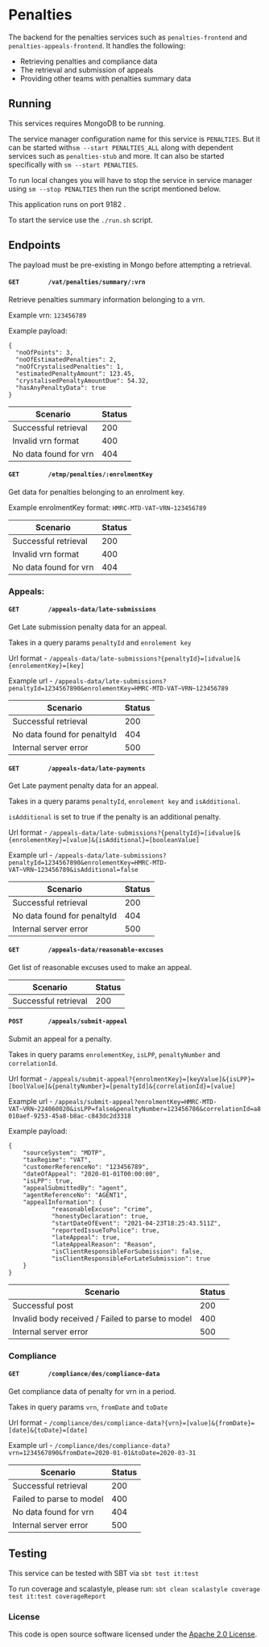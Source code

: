  
# Penalties

The backend for the penalties services such as `penalties-frontend` and `penalties-appeals-frontend`. It handles the following:

- Retrieving penalties and compliance data
- The retrieval and submission of appeals
- Providing other teams with penalties summary data

## Running

This services requires MongoDB to be running.

The service manager configuration name for this service is `PENALTIES`. 
But it can be started with`sm --start PENALTIES_ALL` along with dependent services such as `penalties-stub` and more. 
It can also be started specifically with `sm --start PENALTIES`. 

To run local changes you will have to stop the service in service manager using `sm --stop PENALTIES` then run the script mentioned below.

This application runs on port 9182 .

To start the service use the `./run.sh` script.


## Endpoints

The payload must be pre-existing in Mongo before attempting a retrieval.

#### `GET        /vat/penalties/summary/:vrn`
Retrieve penalties summary information belonging to a vrn.

Example vrn: `123456789`

Example payload:
```
{
  "noOfPoints": 3,
  "noOfEstimatedPenalties": 2,
  "noOfCrystalisedPenalties": 1,
  "estimatedPenaltyAmount": 123.45,
  "crystalisedPenaltyAmountDue": 54.32,
  "hasAnyPenaltyData": true
}
```

| Scenario | Status |
| --- | --- |
| Successful retrieval | 200 |
| Invalid vrn format | 400 |
| No data found for vrn | 404 |

#### `GET        /etmp/penalties/:enrolmentKey`
Get data for penalties belonging to an enrolment key. 

Example enrolmentKey format: `HMRC-MTD-VAT~VRN~123456789`
 
| Scenario | Status |
| --- | --- |
| Successful retrieval | 200 |
| Invalid vrn format | 400 |
| No data found for vrn | 404 |

### Appeals:
#### `GET        /appeals-data/late-submissions`

Get Late submission penalty data for an appeal.

Takes in a query params `penaltyId` and `enrolement key`

Url format - `/appeals-data/late-submissions?{penaltyId}=[idvalue]&{enrolementKey}=[key]`

Example url - `/appeals-data/late-submissions?penaltyId=1234567890&enrolementKey=HMRC-MTD-VAT~VRN~123456789`

| Scenario | Status |
| --- | --- |
| Successful retrieval | 200 |
| No data found for penaltyId | 404 |
| Internal server error | 500 |

#### `GET        /appeals-data/late-payments`

Get Late payment penalty data for an appeal.

Takes in a query params `penaltyId`, `enrolement key` and `isAdditional`. 

`isAdditional` is set to true if the penalty is an additional penalty. 

Url format - `/appeals-data/late-submissions?{penaltyId}=[idvalue]&{enrolementKey}=[value]&{isAdditional}=[booleanValue]`

Example url - `/appeals-data/late-submissions?penaltyId=1234567890&enrolementKey=HMRC-MTD-VAT~VRN~123456789&isAdditional=false`

| Scenario | Status |
| --- | --- |
| Successful retrieval | 200 |
| No data found for penaltyId | 404 |
| Internal server error | 500 |

#### `GET        /appeals-data/reasonable-excuses`

Get list of reasonable excuses used to make an appeal.

| Scenario | Status |
| --- | --- |
| Successful retrieval | 200 |


#### `POST       /appeals/submit-appeal`

Submit an appeal for a penalty.

Takes in query params `enrolementKey`, `isLPP`, `penaltyNumber` and `correlationId`.

Url format - `/appeals/submit-appeal?{enrolmentKey}=[keyValue]&{isLPP}=[boolValue]&{penaltyNumber}=[penaltyId]&{correlationId}=[value]`

Example url - `/appeals/submit-appeal?enrolmentKey=HMRC-MTD-VAT~VRN~224060020&isLPP=false&penaltyNumber=123456786&correlationId=a8010aef-9253-45a8-b8ac-c843dc2d3318`

Example payload:
```
{
    "sourceSystem": "MDTP",
    "taxRegime": "VAT",
    "customerReferenceNo": "123456789",
    "dateOfAppeal": "2020-01-01T00:00:00",
    "isLPP": true,
    "appealSubmittedBy": "agent",
    "agentReferenceNo": "AGENT1",
    "appealInformation": {
            "reasonableExcuse": "crime",
            "honestyDeclaration": true,
            "startDateOfEvent": "2021-04-23T18:25:43.511Z",
            "reportedIssueToPolice": true,
            "lateAppeal": true,
            "lateAppealReason": "Reason",
            "isClientResponsibleForSubmission": false,
            "isClientResponsibleForLateSubmission": true
    }
}
```

| Scenario | Status |
| --- | --- |
| Successful post | 200 |
| Invalid body received / Failed to parse to model | 400 |
| Internal server error | 500 |

### Compliance
#### `GET        /compliance/des/compliance-data`
Get compliance data of penalty for vrn in a period.

Takes in query params `vrn`, `fromDate` and `toDate`

Url format - `/compliance/des/compliance-data?{vrn}=[value]&{fromDate}=[date]&{toDate}=[date]`

Example url - `/compliance/des/compliance-data?vrn=1234567890&fromDate=2020-01-01&toDate=2020-03-31`

| Scenario | Status |
| --- | --- |
| Successful retrieval | 200 |
| Failed to parse to model | 400 |
| No data found for vrn | 404 |
| Internal server error | 500 |

## Testing

This service can be tested with SBT via `sbt test it:test`

To run coverage and scalastyle, please run: `sbt clean scalastyle coverage test it:test coverageReport`

### License

This code is open source software licensed under the [Apache 2.0 License]("http://www.apache.org/licenses/LICENSE-2.0.html").
